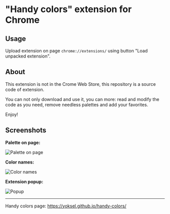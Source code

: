 # "Handy colors" extension for Chrome

## Usage

Upload extension on page `chrome://extensions/` using button "Load unpacked extension".

## About

This extension is not in the Crome Web Store, this repository is a source code of extension.

You can not only download and use it, you can more: read and modify the code as you need, remove needless palettes and add your favorites.

Enjoy!

## Screenshots

**Palette on page:**

![Palette on page](https://img-fotki.yandex.ru/get/169995/5091629.a4/0_918dc_e038515c_orig.png)

**Color names:**

![Color names](https://img-fotki.yandex.ru/get/149179/5091629.a4/0_918de_aca5f494_orig)

**Extension popup:**

![Popup](https://img-fotki.yandex.ru/get/168237/5091629.a4/0_918db_91e0d1dc_orig.png)

---

Handy colors page: https://yoksel.github.io/handy-colors/
